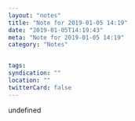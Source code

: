 ```yaml
---
layout: "notes"
title: "Note for 2019-01-05 14:19"
date: "2019-01-05T14:19:43"
meta: "Note for 2019-01-05 14:19"
category: "Notes"


tags:
syndication: ""
location: ""
twitterCard: false
---
```

undefined
